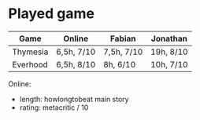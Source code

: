 # Played game

| Game     | Online     | Fabian      | Jonathan  | 
|---       |---         |---          |---        |
| Thymesia | 6,5h, 7/10 | 7,5h, 7/10  | 19h, 8/10 |
| Everhood | 6,5h, 8/10 | 8h, 6/10    | 10h, 7/10  | 

Online:
- length: howlongtobeat main story
- rating: metacritic / 10
